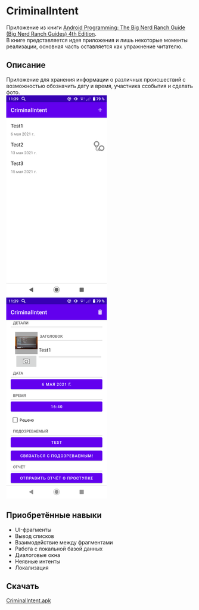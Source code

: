 # CriminalIntent
Приложение из книги [Android Programming: The Big Nerd Ranch Guide (Big Nerd Ranch Guides) 4th Edition](https://www.amazon.com/Android-Programming-Ranch-Guide-Guides/dp/0135245125/ref=dp_ob_title_bk).    
В книге представляется идея приложения и лишь некоторые моменты реализации, основная часть оставляется как упражнение читателю.
## Описание
Приложение для хранения информации о различных происшествий с возможностью обозначить дату и время, участника ссобытия и сделать фото.    
<img src="https://github.com/BelDim04/bignerdranchCriminalIntent/blob/master/Screenshot_20210718-113929.png" alt="Иллюстрация" width="270"/>
<img src="https://github.com/BelDim04/bignerdranchCriminalIntent/blob/master/Screenshot_20210718-113937.png" alt="Иллюстрация" width="270"/>
## Приобретённые навыки
- UI-фрагменты
- Вывод списков
- Взаимодействие между фрагментами
- Работа с локальной базой данных
- Диалоговые окна
- Неявные интенты
- Локализация
## Скачать
[CriminalIntent.apk](https://github.com/BelDim04/bignerdranchCriminalIntent/blob/master/CriminalIntent.apk)
